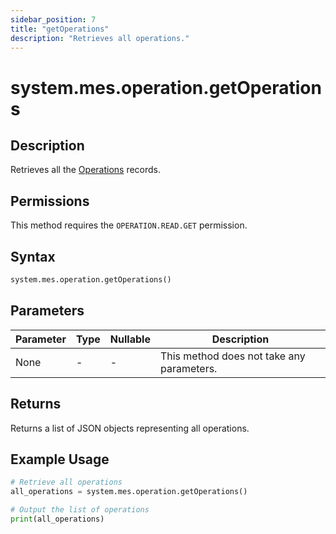 ```yaml
---
sidebar_position: 7
title: "getOperations"
description: "Retrieves all operations."
---
```


# system.mes.operation.getOperations

## Description

Retrieves all the [Operations](../../data-model/operation-model/operation) records.


## Permissions

This method requires the `OPERATION.READ.GET` permission.

## Syntax

```python
system.mes.operation.getOperations()
```

## Parameters

| Parameter | Type | Nullable | Description                               |
|-----------|------|----------|-------------------------------------------|
| None      | -    | -        | This method does not take any parameters. |

## Returns

Returns a list of JSON objects representing all operations.

## Example Usage

```python
# Retrieve all operations
all_operations = system.mes.operation.getOperations()

# Output the list of operations
print(all_operations)
```
